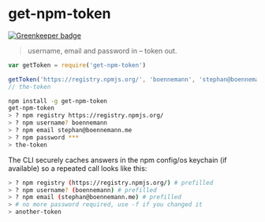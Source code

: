 # get-npm-token

[![Greenkeeper badge](https://badges.greenkeeper.io/boennemann/get-npm-token.svg)](https://greenkeeper.io/)

> username, email and password in – token out.

```js
var getToken = require('get-npm-token')

getToken('https://registry.npmjs.org/', 'boennemann', 'stephan@boennemann.me', '***', console.log)
// the-token
```

```bash
npm install -g get-npm-token
get-npm-token
> ? npm registry https://registry.npmjs.org/
> ? npm username? boennemann
> ? npm email stephan@boennemann.me
> ? npm password ***
> the-token
```

The CLI securely caches answers in the npm config/os keychain (if available) so a repeated call looks like this:

```bash
> ? npm registry (https://registry.npmjs.org/) # prefilled
> ? npm username? (boennemann) # prefilled
> ? npm email (stephan@boennemann.me) # prefilled
> # no more password required, use -f if you changed it
> another-token
```
